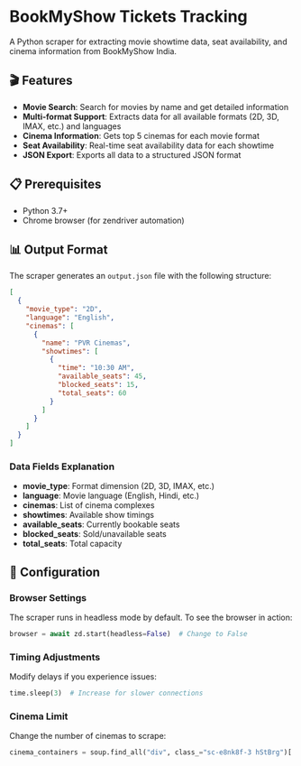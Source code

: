 # BookMyShow Tickets Tracking

A Python scraper for extracting movie showtime data, seat availability, and cinema information from BookMyShow India.

## 🎬 Features

- **Movie Search**: Search for movies by name and get detailed information
- **Multi-format Support**: Extracts data for all available formats (2D, 3D, IMAX, etc.) and languages
- **Cinema Information**: Gets top 5 cinemas for each movie format
- **Seat Availability**: Real-time seat availability data for each showtime
- **JSON Export**: Exports all data to a structured JSON format

## 📋 Prerequisites

- Python 3.7+
- Chrome browser (for zendriver automation)


## 📊 Output Format

The scraper generates an `output.json` file with the following structure:

```json
[
  {
    "movie_type": "2D",
    "language": "English",
    "cinemas": [
      {
        "name": "PVR Cinemas",
        "showtimes": [
          {
            "time": "10:30 AM",
            "available_seats": 45,
            "blocked_seats": 15,
            "total_seats": 60
          }
        ]
      }
    ]
  }
]
```

### Data Fields Explanation

- **movie_type**: Format dimension (2D, 3D, IMAX, etc.)
- **language**: Movie language (English, Hindi, etc.)
- **cinemas**: List of cinema complexes
- **showtimes**: Available show timings
- **available_seats**: Currently bookable seats
- **blocked_seats**: Sold/unavailable seats
- **total_seats**: Total capacity

## 🔧 Configuration

### Browser Settings
The scraper runs in headless mode by default. To see the browser in action:
```python
browser = await zd.start(headless=False)  # Change to False
```

### Timing Adjustments
Modify delays if you experience issues:
```python
time.sleep(3)  # Increase for slower connections
```

### Cinema Limit
Change the number of cinemas to scrape:
```python
cinema_containers = soup.find_all("div", class_="sc-e8nk8f-3 hStBrg")[:5]  # Change 5 to desired number
```


